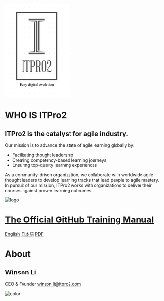 ![companylogo](./img/ITPro2_log.png ':no-zoom')
# WHO IS ITPro2
## ITPro2 is the catalyst for agile industry.
Our mission is to advance the state of agile learning globally by:

- Facilitating thought leadership
- Creating competency-based learning journeys 
- Ensuring top-quality learning experiences

As a community-driven organization, we collaborate with worldwide agile thought leaders to develop learning tracks that lead people to agile mastery.
In pursuit of our mission, ITPro2 works with organizations to deliver their courses against proven learning outcomes. 

![logo](./img/cover.png ':no-zoom')

# [The Official GitHub Training Manual](01_getting_ready_for_class)

[English](01_getting_ready_for_class)
[日本語](/ja/)
[PDF](book.pdf)

# About
## Winson Li
CEO & Founder
<winson.li@itpro2.com>

![color](#f6f8fa)